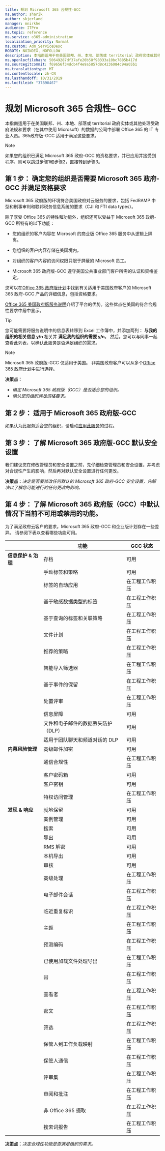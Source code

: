 ```yaml
---
title: 规划 Microsoft 365 合规性-GCC
ms.author: sharik
author: skjerland
manager: mnirkhe
audience: ITPro
ms.topic: reference
ms.service: o365-administration
localization_priority: Normal
ms.custom: Adm_ServiceDesc
ROBOTS: NOINDEX, NOFOLLOW
description: 本指南适用于在美国联邦、州、本地、部落或 territorial 政府实体或其他处理受政府法规和要求（在其中使用 Microsoft）的数据的公司中部署 Office 365 的 IT 专业人员。365政府版-GCC 适用于满足这些要求。
ms.openlocfilehash: 50649287df37afe20b58f98333a10bc7885b417d
ms.sourcegitcommit: f69656f34dcb4f4e9a5857d8c4236084c94a05b1
ms.translationtype: MT
ms.contentlocale: zh-CN
ms.lasthandoff: 10/31/2019
ms.locfileid: "37890467"
---
```

# <a name="plan-for-microsoft-365-compliance--gcc"></a>规划 Microsoft 365 合规性– GCC

本指南适用于在美国联邦、州、本地、部落或 territorial 政府实体或其他处理受政府法规和要求（在其中使用 Microsoft）的数据的公司中部署 Office 365 的 IT 专业人员。365政府版-GCC 适用于满足这些要求。

> [!NOTE]
> 如果您的组织已满足 Microsoft 365 政府-GCC 的资格要求，并已应用并接受到程序，则可以跳过步骤1和步骤2，直接转到步骤3。

## <a name="step-1-determine-whether-your-organization-needs-microsoft-365-government---gcc-and-meets-eligibility-requirements"></a>第 1 步： 确定您的组织是否需要 Microsoft 365 政府-GCC 并满足资格要求

Microsoft 365 政府版的环境符合美国政府对云服务的要求，包括 FedRAMP 中型和刑事审判和联邦税务信息系统的要求（CJI 和 FTI data types）。

除了享受 Office 365 的特性和功能外，组织还可以受益于 Microsoft 365 政府-GCC 所特有的以下功能：

- 您的组织的客户内容在 Microsoft 的商业版 Office 365 服务中从逻辑上隔离。

- 您组织的客户内容存储在美国境内。

- 对组织的客户内容的访问权限只限于屏蔽的 Microsoft 员工。

- Microsoft 365 政府版-GCC 遵守美国公共事业部门客户所需的认证和资格鉴定。

您可以在[Office 365 政府版计划](https://products.office.com/government/compare-office-365-government-plans)中找到有关适用于美国政府客户的 Microsoft 365 政府-GCC 产品的详细信息，包括资格要求。

[Office 365 美国政府版服务说明](https://docs.microsoft.com/office365/servicedescriptions/office-365-platform-service-description/office-365-us-government/office-365-us-government)介绍了平台的优势，这些优点在美国的符合合规性要求中居中显示。

> [!TIP]
> 您可能需要将服务说明中的信息表转移到 Excel 工作簿中，并添加两列： **与我的组织的相关信息 y/n** 相关并 **满足我的组织的需要 y/n**。 然后，您可以与同事一起查看此列表，以确认此服务是否满足组织的需求。

> [!NOTE]
> Microsoft 365 政府版-GCC 仅适用于美国。 非美国政府客户可以从多个[Office 365 政府计划](https://products.office.com/government/compare-office-365-government-plans)中进行选择。

**决策点**： <br/>
- *确定 Microsoft 365 政府版（GCC）是否适合您的组织。*
- *确认您的组织满足资格要求。*

## <a name="step-2-apply-for-microsoft-365-government---gcc"></a>第 2 步： 适用于 Microsoft 365 政府版-GCC

如果认为此服务适合您的组织，请启动[应用此服务](https://products.office.com/government/eligibility-validation)的过程。

## <a name="step-3-understand-microsoft-365-government---gcc-default-security-settings"></a>第 3 步： 了解 Microsoft 365 政府版-GCC 默认安全设置

我们建议您在修改管理员和安全设置之前，先仔细检查管理员和安全设置，并考虑对合规性产生的影响，然后再对默认安全设置进行任何更改。

**决策点**：*决定是否要修改任何默认的 Microsoft 365 政府-GCC 安全设置，先解决以了解您可能进行的任何更改的影响。*

## <a name="step-4-understand-which-capabilities-are-currently-unavailable-or-disabled-by-default-in-microsoft-365-government--gcc"></a>第 4 步： 了解 Microsoft 365 政府版（GCC）中默认情况下当前不可用或禁用的功能。

为了满足政府云客户的要求，Microsoft 365 政府-GCC 和企业版计划存在一些差异。 请参阅下表以查看哪些功能可用。

|                                         | **功能**                                     | **GCC 状态**         |
| --------------------------------------- | ----------------------------------------------- | ---------------------- |
| **信息保护 & 治理** | 存档                                       | 可用              |
|                                         | 手动标签和策略                      | 可用              |
|                                         | 标签的自动应用                      | 在工程工作积压 |
|                                         | 基于敏感数据类型的标签            | 在工程工作积压 |
|                                         | 基于查询的标签和关联策略 | 在工程工作积压 |
|                                         | 文件计划                                       | 在工程工作积压 |
|                                         | 推荐的策略                            | 在工程工作积压 |
|                                         | 智能导入筛选器                            | 在工程工作积压 |
|                                         | 基于事件的保留                           | 在工程工作积压 |
|                                         | 处置评审                              | 在工程工作积压 |
|                                         | 信息屏障                            | 可用              |
|                                         | 文件和电子邮件的数据丢失防护（DLP）  | 可用              |
|                                         | 适用于团队聊天和频道对话的 DLP    | 可用              |
| **内幕风险管理**             | 高级邮件加密                     | 可用              |
|                                         | 通信合规性                        | 在工程工作积压 |
|                                         | 客户密码箱                                | 可用              |
|                                         | 客户密钥                                    | 可用              |
|                                         | 特权访问管理                    | 在工程工作积压 |
| **发现 & 响应**                  | 就地保留                            | 可用              |
|                                         | 案例管理                                 | 可用              |
|                                         | 搜索                                          | 可用              |
|                                         | 导出                                          | 可用              |
|                                         | RMS 解密                                  | 可用              |
|                                         | 本机导出                                   | 可用              |
|                                         | 审核                                        | 可用              |
|                                         | 高级处理                             | 在工程工作积压 |
|                                         | 电子邮件会话                                 | 在工程工作积压 |
|                                         | 临近重复标识                   | 在工程工作积压 |
|                                         | 主题                                          | 在工程工作积压 |
|                                         | 预测编码                               | 在工程工作积压 |
|                                         | 已使用加载文件处理导出                 | 在工程工作积压 |
|                                         | 带                                         | 在工程工作积压 |
|                                         | 查看者                                         | 在工程工作积压 |
|                                         | 密文                                      | 在工程工作积压 |
|                                         | 筛选                                       | 在工程工作积压 |
|                                         | 保管人到工作负载映射                   | 在工程工作积压 |
|                                         | 保管人通信                        | 在工程工作积压 |
|                                         | 评审集                                     | 在工程工作积压 |
|                                         | 审阅和批注                             | 在工程工作积压 |
|                                         | 非 Office 365 摄取                        | 在工程工作积压 |
|                                         | 搜索词报告                              | 在工程工作积压 |

**决策点**：*决定合规性功能是否满足组织的需求。*
